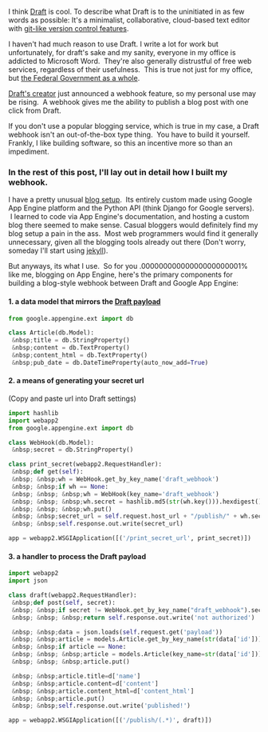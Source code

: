 I think [Draft](https://draftin.com/) is cool. To describe what Draft is to the
uninitiated in as few words as possible: It's a minimalist, collaborative,
cloud-based text editor with [git-like version control
features](https://draftin.com/images/diff_view2.png).

I haven't had much reason to use Draft.  I write a lot for work but
unfortunately, for draft's sake and my sanity, everyone in my office is
addicted to Microsoft Word. &nbsp;They're also generally distrustful of free web
services, regardless of their usefulness. &nbsp;This is true not just for my office,
but [the Federal Government as a whole](http://readwrite.com/2012/05/31/government-market-drags-microsoft-deeper-into-the-cloud#awesm=~obA3HoQ6Kx7h7O).

[Draft's creator](https://twitter.com/natekontny) just announced a webhook
feature, so my personal use may be rising. &nbsp;A webhook gives me the ability to
publish a blog post with one click from Draft.

If you don't use a popular blogging service, which is true in my case, a Draft
webhook isn't an out-of-the-box type thing. &nbsp;You have to build it yourself.
Frankly, I like building software, so this an incentive more so than an
impediment.

### In the rest of this post, I'll lay out in detail how I built my webhook.

I have a pretty unusual [blog setup](https://github.com/eblahm/eblahg). &nbsp;Its
entirely custom made using Google App Engine platform and the Python API (think
Django for Google servers). &nbsp;I learned to code via App Engine's documentation,
and hosting a custom blog there seemed to make sense. Casual bloggers would
definitely find my blog setup a pain in the ass. &nbsp;Most web programmers would
find it generally unnecessary, given all the blogging tools already out there
(Don't worry, someday I'll start using [jekyll](http://jekyllrb.com/)).

But anyways, its what I use. &nbsp;So for you .00000000000000000000001% like me,
blogging on App Engine, here's the primary components for building a blog-style
webhook between Draft and Google App Engine:

#### 1. a data model that mirrors the [Draft payload](https://draftin.com/documents/69898?token=5fjKKlZ0-AeBzqj_RAftAGdzRzl9VBfBHj5wpSWm_gU)

```python
from google.appengine.ext import db

class Article(db.Model):
 &nbsp;title = db.StringProperty()
 &nbsp;content = db.TextProperty()
 &nbsp;content_html = db.TextProperty()
 &nbsp;pub_date = db.DateTimeProperty(auto_now_add=True)
```

#### 2. a means of generating your secret url 
(Copy and paste url into Draft settings)
```python
import hashlib
import webapp2
from google.appengine.ext import db

class WebHook(db.Model):
 &nbsp;secret = db.StringProperty()

class print_secret(webapp2.RequestHandler):
 &nbsp;def get(self):
 &nbsp; &nbsp;wh = WebHook.get_by_key_name('draft_webhook')
 &nbsp; &nbsp;if wh == None:
 &nbsp; &nbsp; &nbsp;wh = WebHook(key_name='draft_webhook')
 &nbsp; &nbsp; &nbsp;wh.secret = hashlib.md5(str(wh.key())).hexdigest()
 &nbsp; &nbsp; &nbsp;wh.put()
 &nbsp; &nbsp;secret_url = self.request.host_url + "/publish/" + wh.secret
 &nbsp; &nbsp;self.response.out.write(secret_url)

app = webapp2.WSGIApplication([('/print_secret_url', print_secret)])
```


#### 3. a handler to process the Draft payload

```python
import webapp2
import json

class draft(webapp2.RequestHandler):
 &nbsp;def post(self, secret):
 &nbsp; &nbsp;if secret != WebHook.get_by_key_name("draft_webhook").secret:
 &nbsp; &nbsp; &nbsp;return self.response.out.write('not authorized')

 &nbsp; &nbsp;data = json.loads(self.request.get('payload'))
 &nbsp; &nbsp;article = models.Article.get_by_key_name(str(data['id']))
 &nbsp; &nbsp;if article == None:
 &nbsp; &nbsp; &nbsp;article = models.Article(key_name=str(data['id']))
 &nbsp; &nbsp; &nbsp;article.put()

 &nbsp; &nbsp;article.title=d['name']
 &nbsp; &nbsp;article.content=d['content']
 &nbsp; &nbsp;article.content_html=d['content_html']
 &nbsp; &nbsp;article.put()
 &nbsp; &nbsp;self.response.out.write('published!')

app = webapp2.WSGIApplication([('/publish/(.*)', draft)])
```
